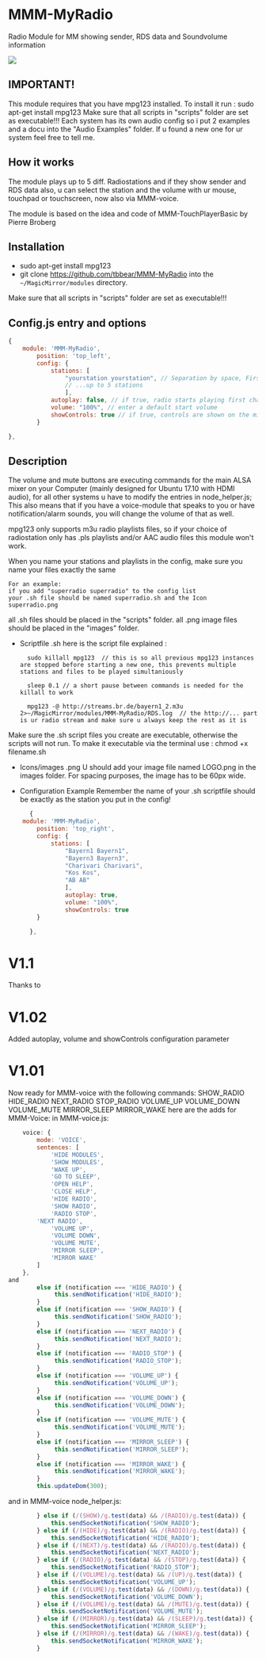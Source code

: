# MMM-MyRadio
Radio Module for MM showing sender, RDS data and Soundvolume information

![](MMM-MyRadio.png)

## IMPORTANT!

This module requires that you have mpg123 installed.
To install it run : sudo apt-get install mpg123 
Make sure that all scripts in "scripts" folder are set as executable!!!
Each system has its own audio config so i put 2 examples and a docu into the "Audio Examples" folder.
If u found a new one for ur system feel free to tell me.

## How it works

The module plays up to 5 diff. Radiostations and if they show sender and RDS data also, u can select the station and the volume 
with ur mouse, touchpad or touchscreen, now also via MMM-voice.

The module is based on the idea and code of MMM-TouchPlayerBasic by Pierre Broberg

## Installation

* sudo apt-get install mpg123
* git clone https://github.com/tbbear/MMM-MyRadio into the `~/MagicMirror/modules` directory.

Make sure that all scripts in "scripts" folder are set as executable!!!

## Config.js entry and options

````javascript
{
	module: 'MMM-MyRadio',
		position: 'top_left',
		config: {
			stations: [
				"yourstation yourstation", // Separation by space, First part "yourstation" is the .png image filename, the second is .sh script name
				// ...up to 5 stations
				],
			autoplay: false, // if true, radio starts playing first channel when MagicMirror starts
			volume: "100%", // enter a default start volume
			showControls: true // if true, controls are shown on the mirror (radio can still be controlled by remote, if set to false)
		}

},
````

## Description

The volume and mute buttons are executing commands for the main ALSA mixer on your Computer (mainly designed for Ubuntu 17.10 with HDMI audio), for 
all other systems u have to modify the entries in node_helper.js;
This also means that if you have a voice-module that speaks to you or have notification/alarm sounds, you will change the volume of that as well.

mpg123 only supports m3u radio playlists files,
so if your choice of radiostation only has .pls playlists and/or AAC audio files this module won't work.

When you name your stations and playlists in the config, make sure you name your files exactly the same

	For an example:
	if you add "superradio superradio" to the config list
	your .sh file should be named superradio.sh and the Icon superradio.png

all .sh files should be placed in the "scripts" folder.
all .png image files should be placed in the "images" folder.

* Scriptfile .sh
	here is the script file explained :

		sudo killall mpg123  // this is so all previous mpg123 instances are stopped before starting a new one, this prevents multiple stations and files to be played simultaniously

		sleep 0.1 // a short pause between commands is needed for the killall to work

		mpg123 -@ http://streams.br.de/bayern1_2.m3u 2>~/MagicMirror/modules/MMM-MyRadio/RDS.log  // the http://... part is ur radio stream and make sure u always keep the rest as it is

Make sure the .sh script files you create are executable, otherwise the scripts will not run.
To make it executable via the terminal use : chmod +x filename.sh  

* Icons/images .png
	U should add your image file named LOGO.png in the images folder.
	For spacing purposes, the image has to be 60px wide.

* Configuration Example
	Remember the name of your .sh scriptfile should be exactly as the station you put in the config! 

````javascript
      {
	module: 'MMM-MyRadio',
		position: 'top_right',
		config: {
			stations: [
				"Bayern1 Bayern1", 
				"Bayern3 Bayern3",
				"Charivari Charivari",
				"Kos Kos",
				"AB AB"
				],
				autoplay: true,
				volume: "100%",
				showControls: true
		}

      },

````
# V1.1
Thanks to 
# V1.02
Added autoplay, volume and showControls configuration parameter

# V1.01
Now ready for MMM-voice with the following commands:
SHOW_RADIO
HIDE_RADIO
NEXT_RADIO
STOP_RADIO
VOLUME_UP
VOLUME_DOWN
VOLUME_MUTE
MIRROR_SLEEP
MIRROR_WAKE
here are the adds for MMM-Voice:
in MMM-voice.js:
````javascript
    voice: {
        mode: 'VOICE',
        sentences: [
            'HIDE MODULES',
            'SHOW MODULES',
            'WAKE UP',
            'GO TO SLEEP',
            'OPEN HELP',
            'CLOSE HELP',
            'HIDE RADIO',
            'SHOW RADIO',
            'RADIO STOP',
	    'NEXT RADIO',
            'VOLUME UP',
            'VOLUME DOWN',
            'VOLUME MUTE',
            'MIRROR SLEEP',
            'MIRROR WAKE'
        ]
    },
and
        else if (notification === 'HIDE_RADIO') {
             this.sendNotification('HIDE_RADIO');
        }
        else if (notification === 'SHOW_RADIO') {
             this.sendNotification('SHOW_RADIO');
        }
        else if (notification === 'NEXT_RADIO') {
             this.sendNotification('NEXT_RADIO');
        }
        else if (notification === 'RADIO_STOP') {
             this.sendNotification('RADIO_STOP');
        }
        else if (notification === 'VOLUME_UP') {
             this.sendNotification('VOLUME_UP');
        }
        else if (notification === 'VOLUME_DOWN') {
             this.sendNotification('VOLUME_DOWN');
        }
        else if (notification === 'VOLUME_MUTE') {
             this.sendNotification('VOLUME_MUTE');
        }
        else if (notification === 'MIRROR_SLEEP') {
             this.sendNotification('MIRROR_SLEEP');
        }
        else if (notification === 'MIRROR_WAKE') {
             this.sendNotification('MIRROR_WAKE');
        }
        this.updateDom(300);
````
and in MMM-voice node_helper.js:
````javascript
        } else if (/(SHOW)/g.test(data) && /(RADIO)/g.test(data)) {
            this.sendSocketNotification('SHOW_RADIO');
        } else if (/(HIDE)/g.test(data) && /(RADIO)/g.test(data)) {
            this.sendSocketNotification('HIDE_RADIO');
        } else if (/(NEXT)/g.test(data) && /(RADIO)/g.test(data)) {
            this.sendSocketNotification('NEXT_RADIO');
        } else if (/(RADIO)/g.test(data) && /(STOP)/g.test(data)) {
            this.sendSocketNotification('RADIO_STOP');
        } else if (/(VOLUME)/g.test(data) && /(UP)/g.test(data)) {
            this.sendSocketNotification('VOLUME_UP');
        } else if (/(VOLUME)/g.test(data) && /(DOWN)/g.test(data)) {
            this.sendSocketNotification('VOLUME_DOWN');
        } else if (/(VOLUME)/g.test(data) && /(MUTE)/g.test(data)) {
            this.sendSocketNotification('VOLUME_MUTE');
        } else if (/(MIRROR)/g.test(data) && /(SLEEP)/g.test(data)) {
            this.sendSocketNotification('MIRROR_SLEEP');
        } else if (/(MIRROR)/g.test(data) && /(WAKE)/g.test(data)) {
            this.sendSocketNotification('MIRROR_WAKE');
        }

````

